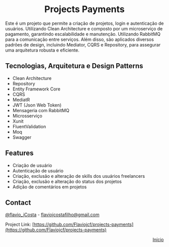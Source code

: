 <h1 align="center">Projects Payments</h1>

Este é um projeto que permite a criação de projetos, login e autenticação de usuários. 
Utilizando Clean Architecture e composto por um microserviço de pagamento, garantindo escalabilidade e manutenção. Utilizando RabbitMQ para a comunicação entre serviços. Além disso, são aplicados diversos padrões de design, incluindo Mediator, CQRS e Repository, para assegurar uma arquitetura robusta e eficiente.


## Tecnologias, Arquitetura e Design Patterns
- Clean Architecture
- Repository
- Entity Framework Core
- CQRS
- MediatR
- JWT (Json Web Token)
- Mensageria com RabbitMQ
- Microsserviço
- Xunit
- FluentValidation
- Moq
- Swagger

## Features
- Criação de usuário
- Autenticação de usuário
- Criação, exclusão e alteração de skills dos usuários freelancers
- Criação, exclusão e alteração do status dos projetos
- Adição de comentários em projetos


## Contact

[@flavio_jCosta](mailto:flaviojcostafilho@gmail.com) - flaviojcostafilho@gmail.com

Project Link: [https://github.com/Flaviojcf/projects-payments](https://github.com/Flaviojcf/projects-payments)

<p align="right"><a href="#readme-top">Início</a></p>
